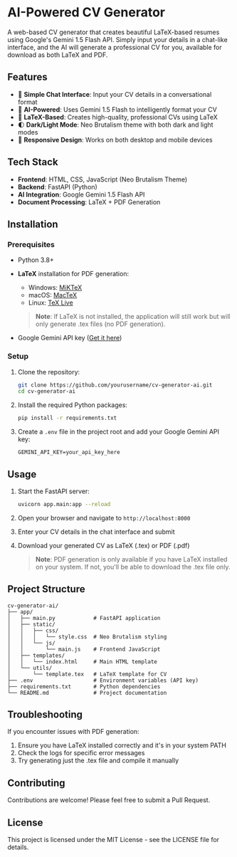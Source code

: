 # AI-Powered CV Generator

A web-based CV generator that creates beautiful LaTeX-based resumes using Google's Gemini 1.5 Flash API. Simply input your details in a chat-like interface, and the AI will generate a professional CV for you, available for download as both LaTeX and PDF.

## Features

- 💬 **Simple Chat Interface**: Input your CV details in a conversational format
- 🤖 **AI-Powered**: Uses Gemini 1.5 Flash to intelligently format your CV
- 📄 **LaTeX-Based**: Creates high-quality, professional CVs using LaTeX
- 🌓 **Dark/Light Mode**: Neo Brutalism theme with both dark and light modes
- 📱 **Responsive Design**: Works on both desktop and mobile devices

## Tech Stack

- **Frontend**: HTML, CSS, JavaScript (Neo Brutalism Theme)
- **Backend**: FastAPI (Python)
- **AI Integration**: Google Gemini 1.5 Flash API
- **Document Processing**: LaTeX + PDF Generation

## Installation

### Prerequisites

- Python 3.8+
- **LaTeX** installation for PDF generation:
  - Windows: [MiKTeX](https://miktex.org/) 
  - macOS: [MacTeX](https://www.tug.org/mactex/)
  - Linux: [TeX Live](https://www.tug.org/texlive/)
  
  > **Note**: If LaTeX is not installed, the application will still work but will only generate .tex files (no PDF generation).
  
- Google Gemini API key ([Get it here](https://ai.google.dev/))

### Setup

1. Clone the repository:
   ```bash
   git clone https://github.com/yourusername/cv-generator-ai.git
   cd cv-generator-ai
   ```

2. Install the required Python packages:
   ```bash
   pip install -r requirements.txt
   ```

3. Create a `.env` file in the project root and add your Google Gemini API key:
   ```
   GEMINI_API_KEY=your_api_key_here
   ```

## Usage

1. Start the FastAPI server:
   ```bash
   uvicorn app.main:app --reload
   ```

2. Open your browser and navigate to `http://localhost:8000`

3. Enter your CV details in the chat interface and submit

4. Download your generated CV as LaTeX (.tex) or PDF (.pdf)

   > **Note**: PDF generation is only available if you have LaTeX installed on your system. If not, you'll be able to download the .tex file only.

## Project Structure

```
cv-generator-ai/
├── app/
│   ├── main.py            # FastAPI application
│   ├── static/
│   │   ├── css/
│   │   │   └── style.css  # Neo Brutalism styling
│   │   └── js/
│   │       └── main.js    # Frontend JavaScript
│   ├── templates/
│   │   └── index.html     # Main HTML template
│   └── utils/
│       └── template.tex   # LaTeX template for CV
├── .env                   # Environment variables (API key)
├── requirements.txt       # Python dependencies
└── README.md              # Project documentation
```

## Troubleshooting

If you encounter issues with PDF generation:

1. Ensure you have LaTeX installed correctly and it's in your system PATH
2. Check the logs for specific error messages
3. Try generating just the .tex file and compile it manually

## Contributing

Contributions are welcome! Please feel free to submit a Pull Request.

## License

This project is licensed under the MIT License - see the LICENSE file for details. 